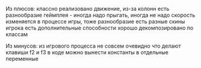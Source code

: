 Из плюсов:
классно реализовано движение, из-за колонн есть разнообразие геймплея - иногда надо прыгать, иногда не надо
скорость изменяется в процессе игры, тоже разнообразие
есть разные скины игрока
есть дополнительные способности
хорошо декомпозировано по классам

Из минусов:
из игрового процесса не совсем очевидно что делают клавиши f2 и f3
в коде можно вынести константы в отдельные переменные